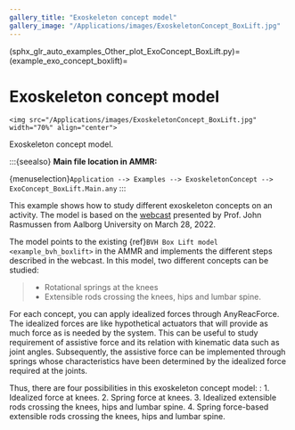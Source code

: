 ```yaml
---
gallery_title: "Exoskeleton concept model"
gallery_image: "/Applications/images/ExoskeletonConcept_BoxLift.jpg"
---
```


(sphx_glr_auto_examples_Other_plot_ExoConcept_BoxLift.py)=
(example_exo_concept_boxlift)=
# Exoskeleton concept model


````{sidebar} **Example**
<img src="/Applications/images/ExoskeletonConcept_BoxLift.jpg" width="70%" align="center">
````


Exoskeleton concept model.


:::{seealso}
**Main file location in AMMR:**

{menuselection}`Application --> Examples --> ExoskeletonConcept --> ExoConcept_BoxLift.Main.any`
:::

This example shows how to study different exoskeleton concepts on an activity. The model is
based on the [webcast](https://www.anybodytech.com/simulation-driven-conceptual-design-of-exoskeletons/)
presented by Prof. John Rasmussen from Aalborg University on March 28, 2022.

The model points to the existing {ref}`BVH Box Lift model <example_bvh_boxlift>` in the AMMR and implements
the different steps described in the webcast. In this model, two different concepts can be studied:

> - Rotational springs at the knees
> - Extensible rods crossing the knees, hips and lumbar spine.

For each concept, you can apply idealized forces through AnyReacForce. The idealized
forces are like hypothetical actuators that will provide as much force as is needed by the system. This
can be useful to study requirement of assistive force and its relation with kinematic data such as joint
angles. Subsequently, the assistive force can be implemented through springs whose characteristics
have been determined by the idealized force required at the joints.

Thus, there are four possibilities in this exoskeleton concept model:
: 1. Idealized force at knees.
  2. Spring force at knees.
  3. Idealized extensible rods crossing the knees, hips and lumbar spine.
  4. Spring force-based extensible rods crossing the knees, hips and lumbar spine.
